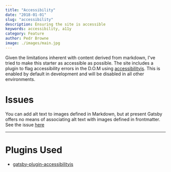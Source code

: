 ```yaml
---
title: "Accessibility"
date: "2018-01-01"
slug: "accessibility"
description: Ensuring the site is accessible
keywords: accessibility, a11y
category: Feature
author: Pedr Browne
image: ./images/main.jpg
---
```


Given the limitations inherent with content derived from markdown, I've tried to
make this starter as accessible as possible. The site includes a plugin to flag
accessibility errors in the D.O.M using
[accessibilityjs](https://github.com/github/accessibilityjs). This is enabled by
default in development and will be disabled in all other environments.

# Issues

You can add alt text to images defined in Markdown, but at present Gatsby offers
no means of associating alt text with images defined in frontmatter. See the
issue [here](https://github.com/gatsbyjs/gatsby/issues/2910)

---

# Plugins Used

* [gatsby-plugin-accessibilityjs](https://www.gatsbyjs.org/packages/gatsby-plugin-accessibilityjs)

